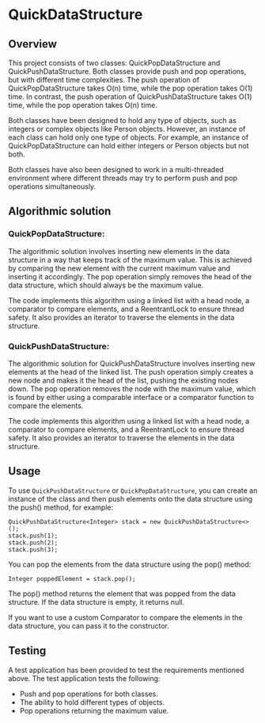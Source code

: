 # QuickDataStructure
## Overview
This project consists of two classes: QuickPopDataStructure and QuickPushDataStructure. Both classes provide push and pop operations, but with different time complexities. The push operation of QuickPopDataStructure takes O(n) time, while the pop operation takes O(1) time. In contrast, the push operation of QuickPushDataStructure takes O(1) time, while the pop operation takes O(n) time.

Both classes have been designed to hold any type of objects, such as integers or complex objects like Person objects. However, an instance of each class can hold only one type of objects. For example, an instance of QuickPopDataStructure can hold either integers or Person objects but not both.

Both classes have also been designed to work in a multi-threaded environment where different threads may try to perform push and pop operations simultaneously.

## Algorithmic solution
### QuickPopDataStructure:
The algorithmic solution involves inserting new elements in the data structure in a way that keeps track of the maximum value. This is achieved by comparing the new element with the current maximum value and inserting it accordingly. The pop operation simply removes the head of the data structure, which should always be the maximum value.

The code implements this algorithm using a linked list with a head node, a comparator to compare elements, and a ReentrantLock to ensure thread safety.
It also provides an iterator to traverse the elements in the data structure.

### QuickPushDataStructure:
The algorithmic solution for QuickPushDataStructure involves inserting new elements at the head of the linked list. The push operation simply creates a new node and makes it the head of the list, pushing the existing nodes down. The pop operation removes the node with the maximum value, which is found by either using a comparable interface or a comparator function to compare the elements.

The code implements this algorithm using a linked list with a head node, a comparator to compare elements, and a ReentrantLock to ensure thread safety. It also provides an iterator to traverse the elements in the data structure.

## Usage
To use ```QuickPushDataStructure``` or ```QuickPopDataStructure```, you can create an instance of the class and then push elements onto the data structure using the push() method, for example:
```
QuickPushDataStructure<Integer> stack = new QuickPushDataStructure<>();
stack.push(1);
stack.push(2);
stack.push(3);
```
You can pop the elements from the data structure using the pop() method:
```
Integer poppedElement = stack.pop();
```
The pop() method returns the element that was popped from the data structure. If the data structure is empty, it returns null.

If you want to use a custom Comparator to compare the elements in the data structure, you can pass it to the constructor.

## Testing
A test application has been provided to test the requirements mentioned above. The test application tests the following:

* Push and pop operations for both classes.
* The ability to hold different types of objects.
* Pop operations returning the maximum value.
